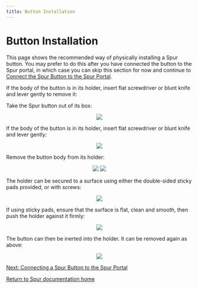 ```yaml
---
title: Button Installation
---
```

# Button Installation
This page shows the recommended way of physically installing a Spur button. You may prefer to do this after you have connected the button to the Spur portal, in which case you can skip this section for now and continue to [Connect the Spur Button to the Spur Portal](portal_setup.html).

If the body of the button is in its holder, insert flat screwdriver or blunt knife and lever gently to remove it:

Take the Spur button out of its box:
<p align="center">

  <img src="https://continuumbridge.github.io/spur/pictures/InBox.jpg">
  
</p>

If the body of the button is in its holder, insert flat screwdriver or blunt knife and lever gently:

<p align="center">
  
  <img src="https://continuumbridge.github.io/spur/pictures/RemoveFromBox1.jpg">
  
</p>

Remove the button body from its holder:

<p align="center">
  
  <img src="https://continuumbridge.github.io/spur/pictures/RemoveFromBox2.jpg">

  <img src="https://continuumbridge.github.io/spur/pictures/OutOfBox.jpg">
  
</p>

The holder can be secured to a surface using either the double-sided sticky pads provided, or with screws:

<p align="center">

  <img src="https://continuumbridge.github.io/spur/pictures/StickyPadsOn.jpg">

</p>

If using sticky pads, ensure that the surface is flat, clean and smooth, then push the holder against it firmly:

<p align="center">

  <img src="https://continuumbridge.github.io/spur/pictures/HolderOnWall.jpg">

</p>

The button can then be inerted into the holder. It can be removed again as above:

<p align="center">

  <img src="https://continuumbridge.github.io/spur/pictures/PushToConnect.jpg">

</p>

[Next: Connecting a Spur Button to the Spur Portal](portal_setup.md)

[Return to Spur documentation home](index.md)
